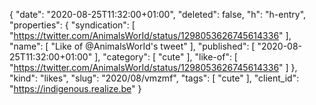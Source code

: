 {
  "date": "2020-08-25T11:32:00+01:00",
  "deleted": false,
  "h": "h-entry",
  "properties": {
    "syndication": [
      "https://twitter.com/AnimalsWorId/status/1298053626745614336"
    ],
    "name": [
      "Like of @AnimalsWorId's tweet"
    ],
    "published": [
      "2020-08-25T11:32:00+01:00"
    ],
    "category": [
      "cute"
    ],
    "like-of": [
      "https://twitter.com/AnimalsWorId/status/1298053626745614336"
    ]
  },
  "kind": "likes",
  "slug": "2020/08/vmzmf",
  "tags": [
    "cute"
  ],
  "client_id": "https://indigenous.realize.be"
}

